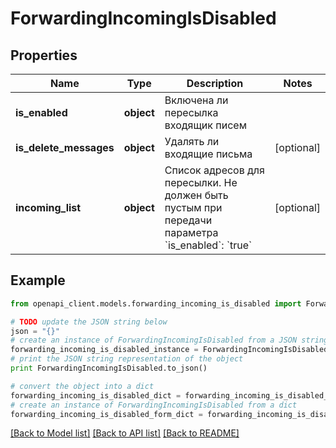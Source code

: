 # ForwardingIncomingIsDisabled


## Properties
Name | Type | Description | Notes
------------ | ------------- | ------------- | -------------
**is_enabled** | **object** | Включена ли пересылка входящик писем | 
**is_delete_messages** | **object** | Удалять ли входящие письма | [optional] 
**incoming_list** | **object** | Список адресов для пересылки. Не должен быть пустым при передачи параметра &#x60;is_enabled&#x60;: &#x60;true&#x60; | [optional] 

## Example

```python
from openapi_client.models.forwarding_incoming_is_disabled import ForwardingIncomingIsDisabled

# TODO update the JSON string below
json = "{}"
# create an instance of ForwardingIncomingIsDisabled from a JSON string
forwarding_incoming_is_disabled_instance = ForwardingIncomingIsDisabled.from_json(json)
# print the JSON string representation of the object
print ForwardingIncomingIsDisabled.to_json()

# convert the object into a dict
forwarding_incoming_is_disabled_dict = forwarding_incoming_is_disabled_instance.to_dict()
# create an instance of ForwardingIncomingIsDisabled from a dict
forwarding_incoming_is_disabled_form_dict = forwarding_incoming_is_disabled.from_dict(forwarding_incoming_is_disabled_dict)
```
[[Back to Model list]](../README.md#documentation-for-models) [[Back to API list]](../README.md#documentation-for-api-endpoints) [[Back to README]](../README.md)


